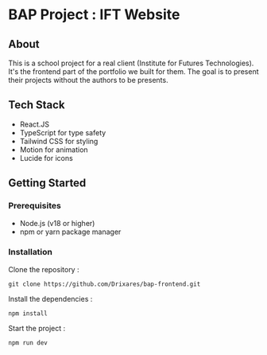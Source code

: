 # BAP Project : IFT Website

## About
This is a school project for a real client (Institute for Futures Technologies).
It's the frontend part of the portfolio we built for them. The goal is to present their projects without the authors to be presents.

## Tech Stack
- React.JS
- TypeScript for type safety
- Tailwind CSS for styling
- Motion for animation
- Lucide for icons

## Getting Started

### Prerequisites
- Node.js (v18 or higher)
- npm or yarn package manager

### Installation

Clone the repository :
```
git clone https://github.com/Drixares/bap-frontend.git
````

Install the dependencies :
```
npm install
````

Start the project :
```
npm run dev
````